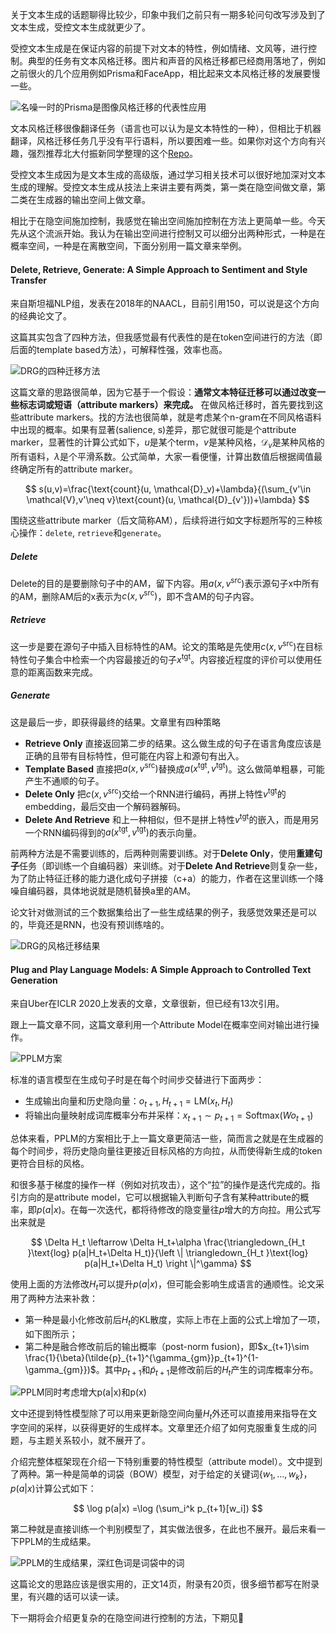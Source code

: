 关于文本生成的话题聊得比较少，印象中我们之前只有一期多轮问句改写涉及到了文本生成，受控文本生成就更少了。

受控文本生成是在保证内容的前提下对文本的特性，例如情绪、文风等，进行控制。典型的任务有文本风格迁移。图片和声音的风格迁移都已经商用落地了，例如之前很火的几个应用例如Prisma和FaceApp，相比起来文本风格迁移的发展要慢一些。

![名噪一时的Prisma是图像风格迁移的代表性应用](prisma.png)

文本风格迁移很像翻译任务（语言也可以认为是文本特性的一种），但相比于机器翻译，风格迁移任务几乎没有平行语料，所以要困难一些。如果你对这个方向有兴趣，强烈推荐北大付振新同学整理的这个[Repo](https://github.com/fuzhenxin/Style-Transfer-in-Text "A Paper List for Style Transfer in Text")。

受控文本生成因为是文本生成的高级版，通过学习相关技术可以很好地加深对文本生成的理解。受控文本生成从技法上来讲主要有两类，第一类在隐空间做文章，第二类在生成器的输出空间上做文章。

相比于在隐空间施加控制，我感觉在输出空间施加控制在方法上更简单一些。今天先从这个流派开始。我认为在输出空间进行控制又可以细分出两种形式，一种是在概率空间，一种是在离散空间，下面分别用一篇文章来举例。

#### Delete, Retrieve, Generate: A Simple Approach to Sentiment and Style Transfer
来自斯坦福NLP组，发表在2018年的NAACL，目前引用150，可以说是这个方向的经典论文了。

这篇其实包含了四种方法，但我感觉最有代表性的是在token空间进行的方法（即后面的template based方法），可解释性强，效率也高。

![DRG的四种迁移方法](drg.png)

这篇文章的思路很简单，因为它基于一个假设：**通常文本特征迁移可以通过改变一些标志词或短语（attribute markers）来完成。** 在做风格迁移时，首先要找到这些attribute markers。找的方法也很简单，就是考虑某个n-gram在不同风格语料中出现的概率。如果有显著(salience, s)差异，那它就很可能是个attribute marker，显著性的计算公式如下，$u$是某个term，$v$是某种风格，$\mathcal{D}_v$是某种风格的所有语料，$\lambda$是个平滑系数。公式简单，大家一看便懂，计算出数值后根据阈值最终确定所有的attribute marker。

$$
s(u,v)=\frac{\text{count}(u, \mathcal{D}_v)+\lambda}{(\sum_{v'\in \mathcal{V},v'\neq v}\text{count}(u, \mathcal{D}_{v'}))+\lambda}
$$

围绕这些attribute marker（后文简称AM），后续将进行如文字标题所写的三种核心操作：`delete`, `retrieve`和`generate`。

##### Delete

Delete的目的是要删除句子中的AM，留下内容。用$a(x, v^{\text{src}})$表示源句子x中所有的AM，删除AM后的x表示为$c(x, v^{\text{src}})$，即不含AM的句子内容。

##### Retrieve
这一步是要在源句子中插入目标特性的AM。论文的策略是先使用$c(x, v^{\text{src}})$在目标特性句子集合中检索一个内容最接近的句子$x^{\text{tgt}}$。内容接近程度的评价可以使用任意的距离函数来完成。

##### Generate
这是最后一步，即获得最终的结果。文章里有四种策略

- **Retrieve Only** 直接返回第二步的结果。这么做生成的句子在语言角度应该是正确的且带有目标特性，但可能在内容上和源句有出入。
- **Template Based** 直接把$a(x, v^{\text{src}})$替换成$a(x^{\text{tgt}}, v^{\text{tgt}})$。这么做简单粗暴，可能产生不通顺的句子。
- **Delete Only** 把$c(x, v^{\text{src}})$交给一个RNN进行编码，再拼上特性$v^{\text{tgt}}$的embedding，最后交由一个解码器解码。
- **Delete And Retrieve** 和上一种相似，但不是拼上特性$v^{\text{tgt}}$的嵌入，而是用另一个RNN编码得到的$a(x^{\text{tgt}}, v^{\text{tgt}})$的表示向量。

前两种方法是不需要训练的，后两种则需要训练。对于**Delete Only**，使用**重建句子**任务（即训练一个自编码器）来训练。对于**Delete And Retrieve**则复杂一些，为了防止特征迁移的能力退化成句子拼接（c+a）的能力，作者在这里训练一个降噪自编码器，具体地说就是随机替换a里的AM。

论文针对做测试的三个数据集给出了一些生成结果的例子，我感觉效果还是可以的，毕竟还是RNN，也没有预训练啥的。

![DRG的风格迁移结果](1result.png)

#### Plug and Play Language Models: A Simple Approach to Controlled Text Generation
来自Uber在ICLR 2020上发表的文章，文章很新，但已经有13次引用。

跟上一篇文章不同，这篇文章利用一个Attribute Model在概率空间对输出进行操作。

![PPLM方案](pplm.png)

标准的语言模型在生成句子时是在每个时间步交替进行下面两步：

- 生成输出向量和历史隐向量：$o_{t+1},H_{t+1}=\text{LM}(x_t, H_t)$
- 将输出向量映射成词库概率分布并采样：$x_{t+1}\sim p_{t+1}=\text{Softmax}(Wo_{t+1})$

总体来看，PPLM的方案相比于上一篇文章更简洁一些，简而言之就是在生成器的每个时间步，将历史隐向量往更接近目标风格的方向拉，从而使得新生成的token更符合目标的风格。


和很多基于梯度的操作一样（例如对抗攻击），这个“拉”的操作是迭代完成的。指引方向的是attribute model，它可以根据输入判断句子含有某种attribute的概率，即$p(a|x)$。在每一次迭代，都将待修改的隐变量往$p$增大的方向拉。用公式写出来就是

$$
\Delta H_t \leftarrow \Delta H_t+\alpha \frac{\triangledown_{H_t }\text{log} p(a|H_t+\Delta H_t)}{\left \| \triangledown_{H_t }\text{log} p(a|H_t+\Delta H_t) \right \|^\gamma}
$$

使用上面的方法修改$H_t$可以提升$p(a|x)$，但可能会影响生成语言的通顺性。论文采用了两种方法来补救：

- 第一种是最小化修改前后$H_t$的KL散度，实际上市在上面的公式上增加了一项，如下图所示；
- 第二种是融合修改前后的输出概率（post-norm fusion)，即$x_{t+1}\sim \frac{1}{\beta}(\tilde{p}_{t+1}^{\gamma_{gm}}p_{t+1}^{1-\gamma_{gm}})$。其中$p_{t+1}$和$\tilde{p}_{t+1}$是修改前后的$H_t$产生的词库概率分布。

![PPLM同时考虑增大$p(a|x)$和$p(x)$](pplm2.png)

文中还提到特性模型除了可以用来更新隐空间向量$H_t$外还可以直接用来指导在文字空间的采样，以获得更好的生成样本。文章里还介绍了如何克服重复生成的问题，与主题关系较小，就不展开了。

介绍完整体框架现在介绍一下特别重要的特性模型（attribute model）。文中提到了两种。第一种是简单的词袋（BOW）模型，对于给定的关键词$\{w_1,...,w_k\}$，$p(a|x)$计算公式如下：

$$
\log p(a|x) =\log (\sum_i^k p_{t+1}[w_i])
$$

第二种就是直接训练一个判别模型了，其实做法很多，在此也不展开。最后来看一下PPLM的生成结果。

![PPLM的生成结果，深红色词是词袋中的词](pplm_result.png)

这篇论文的思路应该是很实用的，正文14页，附录有20页，很多细节都写在附录里，有兴趣的话可以读一读。

下一期将会介绍更复杂的在隐空间进行控制的方法，下期见👋
